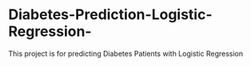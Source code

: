 # Diabetes-Prediction-Logistic-Regression-
This project is for predicting Diabetes Patients with Logistic Regression
